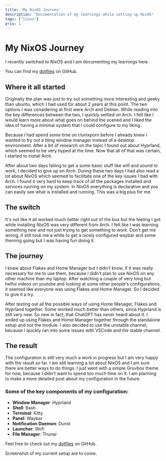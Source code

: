 ```yaml
---
title: 'My NixOS Journey'
description: "Documentation of my learnings while setting up NixOS"
tags: ["linux"]
prio: 1
---
```


# My NixOS Journey

I recently switched to NixOS and I am documenting my learnings here. 

You can find my [dotfiles](https://github.com/pierresquarra/nix-config) on GitHub.

## Where it all started

Originally the plan was just to try out something more interesting and geeky than ubuntu, which I had used for about 2 years at this point. The two options I was considering at first were Arch and Debian. While reading into the key differences between the two, I quickly settled on Arch. I felt like I would learn more about what goes on behind the scened and I liked the idea of having a minimal system that I could configure to my liking.

Because I had spend some time on r/unixporn before I already knew I wanted to try out a tiling window manager instead of a desktop environment. After a bit of research on the topic I found out about Hyprland, which seemed to be very hyped at the time. Now that all of that was certain, I started to install Arch.

After about two days failing to get a some basic stuff like wifi and sound to work, I decided to give up on Arch. During these two days I had also read a lot about NixOS which seemed to facilitate one of the key issues I had with Arch. I found it very hard to keep track of all the packages installed and services running on my system. In NixOS everything is declarative and you can easily see what is installed and running. This was a big plus for me.

## The switch

It's not like it all worked much better right out of the box but the feeling I got while installing NixOS was very different from Arch. I felt like I was learning something new and not just trying to get something to work. Don't get me wrong, it still took me a while to get a nicely configured waybar and some theming going but I was having fun doing it.

## The journey

I knew about Flakes and Home Manager but I didn't know, if it was really necessary for me to use them, because I didn't plan to use NixOS on any other machine than my laptop. After watching a couple of very long but helful videos on youtube and looking at some other people's configurations, it seemed like everyone was using Flakes and Home Manager. So I decided to give it a try.

After testing out all the possible ways of using Home Manager, Flakes and Hyprland together. Some worked much better than others, since Hyprland is still very new. So new in fact, that ChatGPT has never heard about it. I ended up using Flakes and Home Manager together through the standalone setup and not the module. I also decided to use the unstable channel, because I quickly ran into some issues with VSCode and the stable channel.

## The result

The configuration is still very much a work in progress but I am very happy with the result so far. I am still learning a lot about NixOS and I am sure there are better ways to do things. I just went with a simple Gruvbox theme for now, because I didn't want to spend too much time on it. I am planning to make a more detailed post about my configuration in the future.


### Some of the key components of my configuration:

- **Window Manager**: Hyprland
- **Shell**: Bash
- **Terminal**: Kitty
- **Panel**: Waybar
- **Notification Daemon**: Dunst
- **Launcher**: Wofi
- **File Manager**: Thunar

Feel free to check out my [dotfiles](https://github.com/pierresquarr/nix-config) on GitHub.

Screenshot of my current setup are to come.
